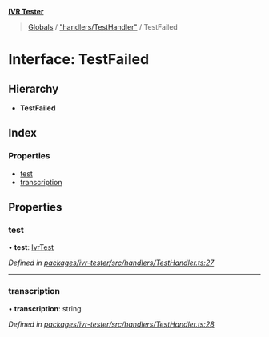 **[IVR Tester](../README.md)**

> [Globals](../README.md) / ["handlers/TestHandler"](../modules/_handlers_testhandler_.md) / TestFailed

# Interface: TestFailed

## Hierarchy

* **TestFailed**

## Index

### Properties

* [test](_handlers_testhandler_.testfailed.md#test)
* [transcription](_handlers_testhandler_.testfailed.md#transcription)

## Properties

### test

•  **test**: [IvrTest](_handlers_testhandler_.ivrtest.md)

*Defined in [packages/ivr-tester/src/handlers/TestHandler.ts:27](https://github.com/SketchingDev/ivr-tester/blob/a93dd5f/packages/ivr-tester/src/handlers/TestHandler.ts#L27)*

___

### transcription

•  **transcription**: string

*Defined in [packages/ivr-tester/src/handlers/TestHandler.ts:28](https://github.com/SketchingDev/ivr-tester/blob/a93dd5f/packages/ivr-tester/src/handlers/TestHandler.ts#L28)*

